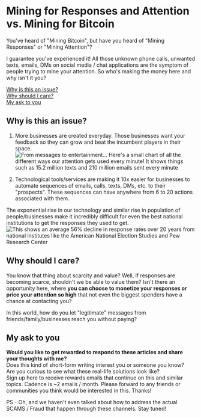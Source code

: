 # Mining for Responses and Attention vs. Mining for Bitcoin

You've heard of "Mining Bitcoin", but have you heard of "Mining Responses" or "Mining Attention"?

I guarantee you've experienced it! All those unknown phone calls, unwanted texts, emails, DMs on social media / chat applications are the symptom of people trying to mine your attention. So who's making the money here and why isn't it you?

[Why is this an issue?](#why-is-this-an-issue?) <br>
[Why should I care?](#why-should-i-care?) <br>
[My ask to you](#my-ask-to-you)

## Why is this an issue?

1. More businesses are created everyday. Those businesses want your feedback so they can grow and beat the incumbent players in their space.
![From messages to entertainment... Here's a small chart of all the different ways our attention gets used every minute! It shows things such as 15.2 million texts and 210 million emails sent every minute](https://fyncom-static-files.s3.us-west-1.amazonaws.com/pitch-deck/FynCom_PitchDeck_Q32022-Rewards_Page_02.png)

2. Technological tools/services are making it 10x easier for businesses to automate sequences of emails, calls, texts, DMs, etc. to their "prospects". These sequences can have anywhere from 6 to 20 actions associated with them.

The exponential rise in our technology and similar rise in population of people/businesses make it incredibly difficult for even the best national institutions to get the responses they used to get. 
![This shows an average 56% decline in response rates over 20 years from national institutes like the American National Election Studies and Pew Research Center](https://fyncom-static-files.s3.us-west-1.amazonaws.com/pitch-deck/FynCom_PitchDeck_Q32022-Rewards_Page_03.png)

## Why should I care?

You know that thing about scarcity and value? Well, if responses are becoming scarce, shouldn't we be able to value them? Isn't there an opportunity here, where **you can choose to monetize your responses or price your attention so high** that not even the biggest spenders have a chance at contacting you?

In this world, how do you let "legitimate" messages from friends/family/businesses reach you without paying?

## My ask to you

**Would you like to get rewarded to respond to these articles and share your thoughts with me?** <br> 
Does this kind of short-form writing interest you or someone you know? <br>
Are you curious to see what these real-life solutions look like? <br>
Sign up here to receive rewards emails that continue on this and similar topics. Cadence is ~2 emails / month. Please forward to any friends or communities you think would be interested in this. Thanks!

PS - Oh, and we haven't even talked about how to address the actual SCAMS / Fraud that happen through these channels. Stay tuned!
